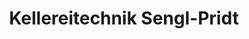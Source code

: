 ---
title: "Kellereitechnik Sengl-Pridt"
url: /gols/kellereitechnik-sengl-pridt/
shop: Landwirtschaftlich
---